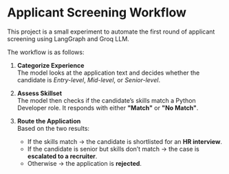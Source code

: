 # Applicant Screening Workflow

This project is a small experiment to automate the first round of applicant screening using LangGraph and Groq LLM.

The workflow is as follows:

1. **Categorize Experience**  
   The model looks at the application text and decides whether the candidate is *Entry-level*, *Mid-level*, or *Senior-level*.

2. **Assess Skillset**  
   The model then checks if the candidate’s skills match a Python Developer role. It responds with either **"Match"** or **"No Match"**.

3. **Route the Application**  
   Based on the two results:
   - If the skills match → the candidate is shortlisted for an **HR interview**.  
   - If the candidate is senior but skills don’t match → the case is **escalated to a recruiter**.  
   - Otherwise → the application is **rejected**.


